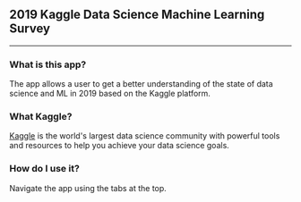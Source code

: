
## 2019 Kaggle Data Science Machine Learning Survey
***

### What is this app?

The app allows a user to get a better understanding of the state of data science and ML in 2019 based on the Kaggle platform. 

### What Kaggle?

[Kaggle](http://Kaggle.com) is the world's largest data science community with powerful tools and resources to help you achieve your data science goals.   

### How do I use it?

Navigate the app using the tabs at the top.


